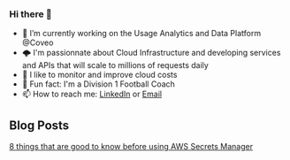 ### Hi there 👋

- 🔭  I’m currently working on the Usage Analytics and Data Platform @Coveo
- 🌩️  I'm passionnate about Cloud Infrastructure and developing services and APIs that will scale to millions of requests daily
- 💸  I like to monitor and improve cloud costs
- 🏈  Fun fact: I'm a Division 1 Football Coach
- 📫  How to reach me: [LinkedIn](https://www.linkedin.com/in/jmprovencher/) or [Email](mailto:jeanmichelprovencher@hotmail.com)

## Blog Posts

[8 things that are good to know before using AWS Secrets Manager](https://source.coveo.com/2020/03/26/6-automatic-credentials-rotation/)

<!--
**jmprovencher/jmprovencher** is a ✨ _special_ ✨ repository because its `README.md` (this file) appears on your GitHub profile.

Here are some ideas to get you started:

- 🔭 I’m currently working on ...
- 🌱 I’m currently learning ...
- 👯 I’m looking to collaborate on ...
- 🤔 I’m looking for help with ...
- 💬 Ask me about ...
- 📫 How to reach me: ...
- 😄 Pronouns: ...
- ⚡ Fun fact: ...
-->
